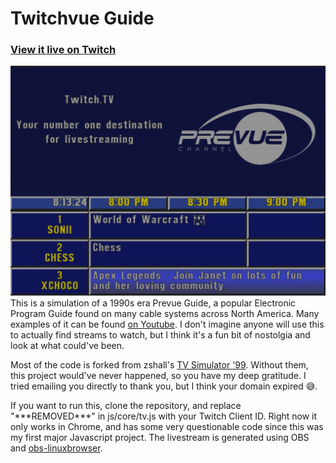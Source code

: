# Twitchvue Guide
### [View it live on Twitch](https://www.twitch.tv/prevueguide)
![Twitchvue Guide Screenshot](img/Screenshot.png)
This is a simulation of a 1990s era Prevue Guide, a popular Electronic Program Guide found on many cable systems across North America. Many examples of it can be found [on Youtube](https://youtu.be/YyG_ogytL74?t=52). I don't imagine anyone will use this to actually find streams to watch, but I think it's a fun bit of nostolgia and look at what could've been.

Most of the code is forked from zshall's [TV Simulator '99](https://github.com/zshall/program-guide). Without them, this project would've never happened, so you have my deep gratitude. I tried emailing you directly to thank you, but I think your domain expired 😅.

If you want to run this, clone the repository, and replace "\*\*\*REMOVED\*\*\*" in js/core/tv.js with your Twitch Client ID. Right now it only works in Chrome, and has some very questionable code since this was my first major Javascript project. The livestream is generated using OBS and [obs-linuxbrowser](https://github.com/bazukas/obs-linuxbrowser).
